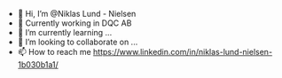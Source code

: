 - 👋 Hi, I’m @Niklas Lund - Nielsen
- 👀 Currently working in DQC AB
- 🌱 I’m currently learning ...
- 💞️ I’m looking to collaborate on ...
- 📫 How to reach me https://www.linkedin.com/in/niklas-lund-nielsen-1b030b1a1/

